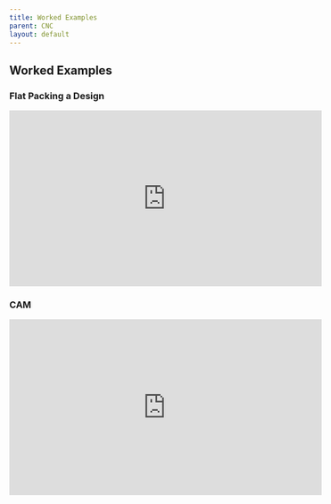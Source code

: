 ```yaml
---
title: Worked Examples
parent: CNC
layout: default
---
```

## Worked Examples

### Flat Packing a Design

<iframe width="560" height="315" src="https://www.youtube.com/embed/VvK5Ak8Jhws?si=yMYRji9WpdwUAiTc" title="YouTube video player" frameborder="0" allow="accelerometer; autoplay; clipboard-write; encrypted-media; gyroscope; picture-in-picture; web-share" referrerpolicy="strict-origin-when-cross-origin" allowfullscreen></iframe>

### CAM

<iframe width="560" height="315" src="https://www.youtube.com/embed/KtmaGfm4HOU?si=fjQGdTkC4-evBt47" title="YouTube video player" frameborder="0" allow="accelerometer; autoplay; clipboard-write; encrypted-media; gyroscope; picture-in-picture; web-share" referrerpolicy="strict-origin-when-cross-origin" allowfullscreen></iframe>

